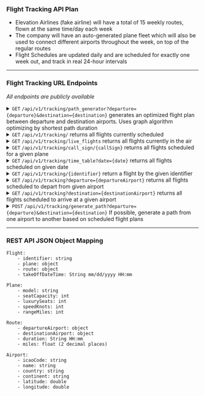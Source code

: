 ### Flight Tracking API Plan

- Elevation Airlines (fake airline) will have a total of 15 weekly routes, flown at the
    same time/day each week
- The company will have an auto-generated plane fleet which will also be used to connect different airports
    throughout the week, on top of the regular routes
- Flight Schedules are updated daily and are scheduled for
    exactly one week out, and track in real 24-hour intervals

---

### Flight Tracking URL Endpoints
*All endpoints are publicly available*

<details>
 <summary>
    <code>GET</code> <code>/api/v1/tracking/path_generator?departure={departure}&destination={destination}</code> generates an optimized flight plan between departure and destination airports. Uses graph algorithm optimizing by shortest path duration
 </summary>

##### URL Parameters
>departure: icao code of root airport node | required
>destination: icao code of target airport node | required
</details>

<!-- -------------------------------------------------------------------------------- -->

<details>
 <summary>
    <code>GET</code> <code>/api/v1/tracking/</code> returns all flights currently scheduled
 </summary>

##### URL Parameters
>None
</details>

<!-- -------------------------------------------------------------------------------- -->

<details>
 <summary>
    <code>GET</code> <code>/api/v1/tracking/live_flights</code> returns all flights currently in the air
 </summary>

##### URL Parameters
>None
</details>

<!-- -------------------------------------------------------------------------------- -->

<details>
 <summary>
    <code>GET</code> <code>/api/v1/tracking/call_sign/{callSign}</code> returns all flights scheduled for a given plane
 </summary>

##### URL Parameters
>callSign: String formatted as ELV{num 1-999} | required
</details>

<!-- -------------------------------------------------------------------------------- -->

<details>
 <summary>
    <code>GET</code> <code>/api/v1/tracking/time_table?date={date}</code> returns all flights scheduled on given date
 </summary>

##### URL Parameters
>date: String formatted as mm/dd/yyyy | required
</details>

<!-- -------------------------------------------------------------------------------- -->

<details>
 <summary>
    <code>GET</code> <code>/api/v1/tracking/{identifier}</code> return a flight by the given identifier
 </summary>

##### URL Parameters
>identifier: 64-bit integer | required
</details>

<!-- -------------------------------------------------------------------------------- -->

<details>
 <summary>
    <code>GET</code> <code>/api/v1/tracking?departure={departureAirport}</code> returns all flights scheduled to depart from given airport
 </summary>

##### URL Parameters
>departureAirport: String containing airport ICAO code | not required
</details>

<!-- -------------------------------------------------------------------------------- -->

<details>
 <summary>
    <code>GET</code> <code>/api/v1/tracking?destination={destinationAirport}</code> returns all flights scheduled to arrive at a given airport
 </summary>

##### URL Parameters
>destinationAirport: String containing airport ICAO code | not required
</details>

<!-- -------------------------------------------------------------------------------- -->

<details>
 <summary>
    <code>POST</code> <code>/api/v1/tracking/generate_path?departure={departure}&destination={destination}</code> If possible, generate a path from one airport to another based on scheduled flight plans
 </summary>

##### URL Parameters
>departure: String containing airport ICAO code | required
>destination: String containing airport ICAO code | required
</details>

<!-- -------------------------------------------------------------------------------- -->

---

### REST API JSON Object Mapping
```
Flight:
    - identifier: string
    - plane: object
    - route: object
    - takeOffDateTime: String mm/dd/yyyy HH:mm
```

```
Plane:
    - model: string
    - seatCapacity: int
    - luxurySeats: int
    - speedKnots: int
    - rangeMiles: int
```

```
Route:
    - departureAirport: object
    - destinationAirport: object
    - duration: String HH:mm
    - miles: float (2 decimal places)
```

```
Airport:
    - icaoCode: string
    - name: string
    - country: string
    - continent: string
    - latitude: double
    - longitude: double
```